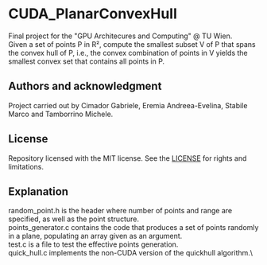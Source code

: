 # CUDA_PlanarConvexHull
Final project for the "GPU Architecures and Computing" @ TU Wien. <br>
Given a set of points P in R², compute the smallest subset V of P that spans the convex hull of P, i.e., the convex combination of points in V yields the smallest convex set that contains all points in P.

## Authors and acknowledgment

Project carried out by Cimador Gabriele, Eremia Andreea-Evelina, Stabile Marco and Tamborrino Michele.

## License

Repository licensed with the MIT license. See the [LICENSE](LICENSE) for rights and limitations.

## Explanation

random_point.h is the header where number of points and range are specified, as well as the point structure.\
points_generator.c contains the code that produces a set of points randomly in a plane, populating an array given as an argument.\
test.c is a file to test the effective points generation.\
quick_hull.c implements the non-CUDA version of the quickhull algorithm.\
